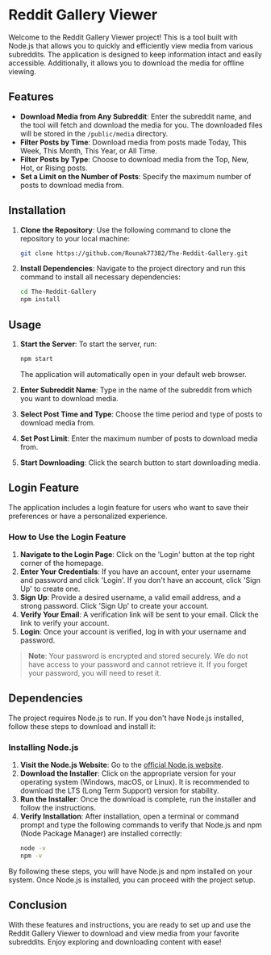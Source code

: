 # Reddit Gallery Viewer

Welcome to the Reddit Gallery Viewer project! This is a tool built with Node.js that allows you to quickly and efficiently view media from various subreddits. The application is designed to keep information intact and easily accessible. Additionally, it allows you to download the media for offline viewing.

## Features

- **Download Media from Any Subreddit**: Enter the subreddit name, and the tool will fetch and download the media for you. The downloaded files will be stored in the `/public/media` directory.
- **Filter Posts by Time**: Download media from posts made Today, This Week, This Month, This Year, or All Time.
- **Filter Posts by Type**: Choose to download media from the Top, New, Hot, or Rising posts.
- **Set a Limit on the Number of Posts**: Specify the maximum number of posts to download media from.

## Installation

1. **Clone the Repository**: Use the following command to clone the repository to your local machine:
    ```bash
    git clone https://github.com/Rounak77382/The-Reddit-Gallery.git
    ```
2. **Install Dependencies**: Navigate to the project directory and run this command to install all necessary dependencies:
    ```bash
    cd The-Reddit-Gallery
    npm install
    ```

## Usage

1. **Start the Server**: To start the server, run:
    ```bash
    npm start
    ```
    The application will automatically open in your default web browser.

2. **Enter Subreddit Name**: Type in the name of the subreddit from which you want to download media.
3. **Select Post Time and Type**: Choose the time period and type of posts to download media from.
4. **Set Post Limit**: Enter the maximum number of posts to download media from.
5. **Start Downloading**: Click the search button to start downloading media.

## Login Feature

The application includes a login feature for users who want to save their preferences or have a personalized experience.

### How to Use the Login Feature

1. **Navigate to the Login Page**: Click on the 'Login' button at the top right corner of the homepage.
2. **Enter Your Credentials**: If you have an account, enter your username and password and click 'Login'. If you don't have an account, click 'Sign Up' to create one.
3. **Sign Up**: Provide a desired username, a valid email address, and a strong password. Click 'Sign Up' to create your account.
4. **Verify Your Email**: A verification link will be sent to your email. Click the link to verify your account.
5. **Login**: Once your account is verified, log in with your username and password.

> **Note**: Your password is encrypted and stored securely. We do not have access to your password and cannot retrieve it. If you forget your password, you will need to reset it.

## Dependencies

The project requires Node.js to run. If you don't have Node.js installed, follow these steps to download and install it:

### Installing Node.js

1. **Visit the Node.js Website**: Go to the [official Node.js website](https://nodejs.org/).
2. **Download the Installer**: Click on the appropriate version for your operating system (Windows, macOS, or Linux). It is recommended to download the LTS (Long Term Support) version for stability.
3. **Run the Installer**: Once the download is complete, run the installer and follow the instructions.
4. **Verify Installation**: After installation, open a terminal or command prompt and type the following commands to verify that Node.js and npm (Node Package Manager) are installed correctly:
    ```bash
    node -v
    npm -v
    ```

By following these steps, you will have Node.js and npm installed on your system. Once Node.js is installed, you can proceed with the project setup.

## Conclusion

With these features and instructions, you are ready to set up and use the Reddit Gallery Viewer to download and view media from your favorite subreddits. Enjoy exploring and downloading content with ease!